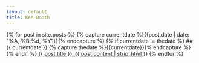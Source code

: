 ```yaml
---
layout: default
title: Ken Booth
---
```


{% for post in site.posts %}
  {% capture currentdate %}{{post.date | date: "%A, %B %d, %Y"}}{% endcapture %}
  {% if currentdate != thedate %}
    ## {{ currentdate }}
    {% capture thedate %}{{currentdate}}{% endcapture %} 
  {% endif %}
   <a href="{{ post.url }}">{{ post.title }}. {{ post.content | strip_html }}</a>
{% endfor %}


